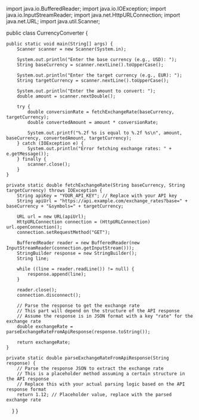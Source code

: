 import java.io.BufferedReader;
import java.io.IOException;
import java.io.InputStreamReader;
import java.net.HttpURLConnection;
import java.net.URL;
import java.util.Scanner;

public class CurrencyConverter {

    public static void main(String[] args) {
        Scanner scanner = new Scanner(System.in);

        System.out.println("Enter the base currency (e.g., USD): ");
        String baseCurrency = scanner.nextLine().toUpperCase();

        System.out.println("Enter the target currency (e.g., EUR): ");
        String targetCurrency = scanner.nextLine().toUpperCase();

        System.out.println("Enter the amount to convert: ");
        double amount = scanner.nextDouble();

        try {
            double conversionRate = fetchExchangeRate(baseCurrency, targetCurrency);
            double convertedAmount = amount * conversionRate;

            System.out.printf("%.2f %s is equal to %.2f %s\n", amount, baseCurrency, convertedAmount, targetCurrency);
        } catch (IOException e) {
            System.out.println("Error fetching exchange rates: " + e.getMessage());
        } finally {
            scanner.close();
        }
    }

    private static double fetchExchangeRate(String baseCurrency, String targetCurrency) throws IOException {
        String apiKey = "YOUR_API_KEY"; // Replace with your API key
        String apiUrl = "https://api.example.com/exchange_rates?base=" + baseCurrency + "&symbols=" + targetCurrency;

        URL url = new URL(apiUrl);
        HttpURLConnection connection = (HttpURLConnection) url.openConnection();
        connection.setRequestMethod("GET");

        BufferedReader reader = new BufferedReader(new InputStreamReader(connection.getInputStream()));
        StringBuilder response = new StringBuilder();
        String line;

        while ((line = reader.readLine()) != null) {
            response.append(line);
        }

        reader.close();
        connection.disconnect();

        // Parse the response to get the exchange rate
        // This part will depend on the structure of the API response
        // Assume the response is in JSON format with a key "rate" for the exchange rate
        double exchangeRate = parseExchangeRateFromApiResponse(response.toString());

        return exchangeRate;
    }

    private static double parseExchangeRateFromApiResponse(String response) {
        // Parse the response JSON to extract the exchange rate
        // This is a placeholder method assuming a certain structure in the API response
        // Replace this with your actual parsing logic based on the API response format
        return 1.12; // Placeholder value, replace with the parsed exchange rate
    }
}
